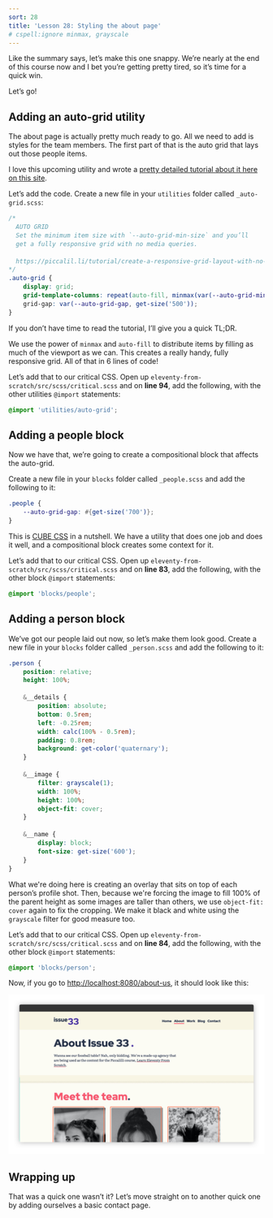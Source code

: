 ```yaml
---
sort: 28
title: 'Lesson 28: Styling the about page'
# cspell:ignore minmax, grayscale
---
```


Like the summary says, let’s make this one snappy. We’re nearly at the end of this course now and I bet you’re getting pretty tired, so it’s time for a quick win.

Let’s go!

## Adding an auto-grid utility

The about page is actually pretty much ready to go. All we need to add is styles for the team members. The first part of that is the auto grid that lays out those people items.

I love this upcoming utility and wrote a [pretty detailed tutorial about it here on this site](https://piccalil.li/tutorial/create-a-responsive-grid-layout-with-no-media-queries-using-css-grid/).

Let’s add the code. Create a new file in your `utilities` folder called `_auto-grid.scss`:

```scss
/*
  AUTO GRID
  Set the minimum item size with `--auto-grid-min-size` and you’ll
  get a fully responsive grid with no media queries.

  https://piccalil.li/tutorial/create-a-responsive-grid-layout-with-no-media-queries-using-css-grid/
*/
.auto-grid {
	display: grid;
	grid-template-columns: repeat(auto-fill, minmax(var(--auto-grid-min-size, 16rem), 1fr));
	grid-gap: var(--auto-grid-gap, get-size('500'));
}
```

If you don’t have time to read the tutorial, I’ll give you a quick TL;DR.

We use the power of `minmax` and `auto-fill` to distribute items by filling as much of the viewport as we can. This creates a really handy, fully responsive grid. All of that in 6 lines of code!

Let’s add that to our critical CSS. Open up `eleventy-from-scratch/src/scss/critical.scss` and on **line 94**, add the following, with the other utilities `@import` statements:

```scss
@import 'utilities/auto-grid';
```

## Adding a people block

Now we have that, we’re going to create a compositional block that affects the auto-grid.

Create a new file in your `blocks` folder called `_people.scss` and add the following to it:

```scss
.people {
	--auto-grid-gap: #{get-size('700')};
}
```

This is [CUBE CSS](https://piccalil.li/cube-css/) in a nutshell. We have a utility that does one job and does it well, and a compositional block creates some context for it.

Let’s add that to our critical CSS. Open up `eleventy-from-scratch/src/scss/critical.scss` and on **line 83**, add the following, with the other block `@import` statements:

```scss
@import 'blocks/people';
```

## Adding a person block

We’ve got our people laid out now, so let’s make them look good. Create a new file in your `blocks` folder called `_person.scss` and add the following to it:

```scss
.person {
	position: relative;
	height: 100%;

	&__details {
		position: absolute;
		bottom: 0.5rem;
		left: -0.25rem;
		width: calc(100% - 0.5rem);
		padding: 0.8rem;
		background: get-color('quaternary');
	}

	&__image {
		filter: grayscale(1);
		width: 100%;
		height: 100%;
		object-fit: cover;
	}

	&__name {
		display: block;
		font-size: get-size('600');
	}
}
```

What we're doing here is creating an overlay that sits on top of each person’s profile shot. Then, because we're forcing the image to fill 100% of the parent height as some images are taller than others, we use `object-fit: cover` again to fix the cropping. We make it black and white using the `grayscale` filter for good measure too.

Let’s add that to our critical CSS. Open up `eleventy-from-scratch/src/scss/critical.scss` and on **line 84**, add the following, with the other block `@import` statements:

```scss
@import 'blocks/person';
```

Now, if you go to <http://localhost:8080/about-us>, it should look like this:

![The about page all styled up with a 3 column grid of team members](/images/ss-about-page-styled.jpg)

## Wrapping up

That was a quick one wasn’t it? Let’s move straight on to another quick one by adding ourselves a basic contact page.
